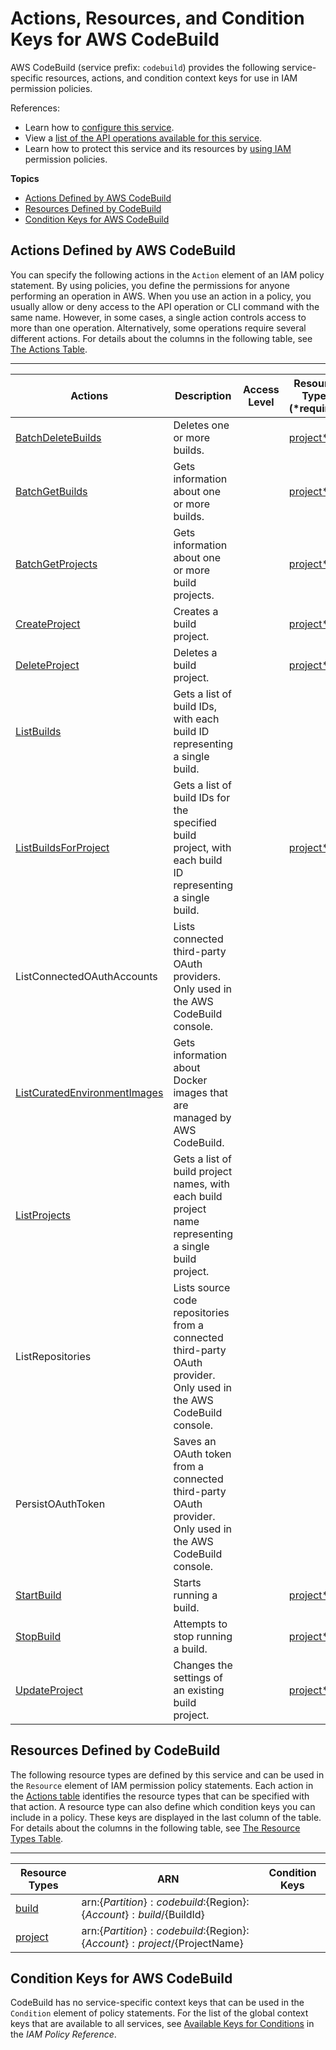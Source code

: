 # Actions, Resources, and Condition Keys for AWS CodeBuild<a name="list_awscodebuild"></a>

AWS CodeBuild \(service prefix: `codebuild`\) provides the following service\-specific resources, actions, and condition context keys for use in IAM permission policies\.

References:
+ Learn how to [configure this service](http://docs.aws.amazon.com/codebuild/latest/userguide/)\.
+ View a [list of the API operations available for this service](http://docs.aws.amazon.com/codebuild/latest/APIReference/)\.
+ Learn how to protect this service and its resources by [using IAM](http://docs.aws.amazon.com/codebuild/latest/userguide/auth-and-access-control.html) permission policies\.

**Topics**
+ [Actions Defined by AWS CodeBuild](#awscodebuild-actions-as-permissions)
+ [Resources Defined by CodeBuild](#awscodebuild-resources-for-iam-policies)
+ [Condition Keys for AWS CodeBuild](#awscodebuild-policy-keys)

## Actions Defined by AWS CodeBuild<a name="awscodebuild-actions-as-permissions"></a>

You can specify the following actions in the `Action` element of an IAM policy statement\. By using policies, you define the permissions for anyone performing an operation in AWS\. When you use an action in a policy, you usually allow or deny access to the API operation or CLI command with the same name\. However, in some cases, a single action controls access to more than one operation\. Alternatively, some operations require several different actions\. For details about the columns in the following table, see [The Actions Table](reference_policies_actions-resources-contextkeys.md#actions_table)\.


****  

| Actions | Description | Access Level | Resource Types \(\*required\) | Condition Keys | Dependent Actions | 
| --- | --- | --- | --- | --- | --- | 
| [BatchDeleteBuilds](http://docs.aws.amazon.com/codebuild/latest/APIReference/API_BatchDeleteBuilds.html) | Deletes one or more builds\. |   | [project\*](#awscodebuild-project)  |  |  | 
| [BatchGetBuilds](http://docs.aws.amazon.com/codebuild/latest/APIReference/API_BatchGetBuilds.html) | Gets information about one or more builds\. |   | [project\*](#awscodebuild-project)  |  |  | 
| [BatchGetProjects](http://docs.aws.amazon.com/codebuild/latest/APIReference/API_BatchGetProjects.html) | Gets information about one or more build projects\. |   | [project\*](#awscodebuild-project)  |  |  | 
| [CreateProject](http://docs.aws.amazon.com/codebuild/latest/APIReference/API_CreateProject.html) | Creates a build project\. |   | [project\*](#awscodebuild-project)  |  |  | 
| [DeleteProject](http://docs.aws.amazon.com/codebuild/latest/APIReference/API_DeleteProject.html) | Deletes a build project\. |   | [project\*](#awscodebuild-project)  |  |  | 
| [ListBuilds](http://docs.aws.amazon.com/codebuild/latest/APIReference/API_ListBuilds.html) | Gets a list of build IDs, with each build ID representing a single build\. |   |  |  |  | 
| [ListBuildsForProject](http://docs.aws.amazon.com/codebuild/latest/APIReference/API_ListBuildsForProject.html) | Gets a list of build IDs for the specified build project, with each build ID representing a single build\. |   | [project\*](#awscodebuild-project)  |  |  | 
| ListConnectedOAuthAccounts | Lists connected third\-party OAuth providers\. Only used in the AWS CodeBuild console\. |   |  |  |  | 
| [ListCuratedEnvironmentImages](http://docs.aws.amazon.com/codebuild/latest/APIReference/API_ListCuratedEnvironmentImages.html) | Gets information about Docker images that are managed by AWS CodeBuild\. |   |  |  |  | 
| [ListProjects](http://docs.aws.amazon.com/codebuild/latest/APIReference/API_ListProjects.html) | Gets a list of build project names, with each build project name representing a single build project\. |   |  |  |  | 
| ListRepositories | Lists source code repositories from a connected third\-party OAuth provider\. Only used in the AWS CodeBuild console\. |   |  |  |  | 
| PersistOAuthToken | Saves an OAuth token from a connected third\-party OAuth provider\. Only used in the AWS CodeBuild console\. |   |  |  |  | 
| [StartBuild](http://docs.aws.amazon.com/codebuild/latest/APIReference/API_StartBuild.html) | Starts running a build\. |   | [project\*](#awscodebuild-project)  |  |  | 
| [StopBuild](http://docs.aws.amazon.com/codebuild/latest/APIReference/API_StopBuild.html) | Attempts to stop running a build\. |   | [project\*](#awscodebuild-project)  |  |  | 
| [UpdateProject](http://docs.aws.amazon.com/codebuild/latest/APIReference/API_UpdateProject.html) | Changes the settings of an existing build project\. |   | [project\*](#awscodebuild-project)  |  |  | 

## Resources Defined by CodeBuild<a name="awscodebuild-resources-for-iam-policies"></a>

The following resource types are defined by this service and can be used in the `Resource` element of IAM permission policy statements\. Each action in the [Actions table](#awscodebuild-actions-as-permissions) identifies the resource types that can be specified with that action\. A resource type can also define which condition keys you can include in a policy\. These keys are displayed in the last column of the table\. For details about the columns in the following table, see [The Resource Types Table](reference_policies_actions-resources-contextkeys.md#resources_table)\.


****  

| Resource Types | ARN | Condition Keys | 
| --- | --- | --- | 
| [build](http://docs.aws.amazon.com/codebuild/latest/userguide/auth-and-access-control-iam-access-control-identity-based.html#arn-formats) | arn:$\{Partition\}:codebuild:$\{Region\}:$\{Account\}:build/$\{BuildId\} |  | 
| [project](http://docs.aws.amazon.com/codebuild/latest/userguide/auth-and-access-control-iam-access-control-identity-based.html#arn-formats) | arn:$\{Partition\}:codebuild:$\{Region\}:$\{Account\}:project/$\{ProjectName\} |  | 

## Condition Keys for AWS CodeBuild<a name="awscodebuild-policy-keys"></a>

CodeBuild has no service\-specific context keys that can be used in the `Condition` element of policy statements\. For the list of the global context keys that are available to all services, see [Available Keys for Conditions](http://docs.aws.amazon.com/IAM/latest/UserGuide/reference_policies_condition-keys.html#AvailableKeys) in the *IAM Policy Reference*\.